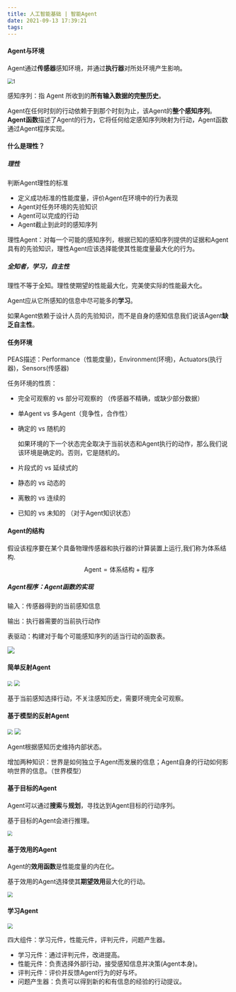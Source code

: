 ```yaml
---
title: 人工智能基础 | 智能Agent
date: 2021-09-13 17:39:21
tags: 
---
```


#### $\text{Agent}$与环境

$\text{Agent}$通过**传感器**感知环境，并通过**执行器**对所处环境产生影响。

<img src="人工智能基础智能Agent/1.png" alt="1" style="zoom: 80%;" />

感知序列：指 $\text{Agent}$ 所收到的**所有输入数据的完整历史**。

$\text{Agent}$在任何时刻的行动依赖于到那个时刻为止，该$\text{Agent}$的**整个感知序列**。 **$\text{Agent}$函数**描述了$\text{Agent}$的行为，它将任何给定感知序列映射为行动，$\text{Agent}$函数通过$\text{Agent}$程序实现。

<!--more-->

#### 什么是理性？

##### 理性

判断$\text{Agent}$理性的标准

- 定义成功标准的性能度量，评价$\text{Agent}$在环境中的行为表现
- $\text{Agent}$对任务环境的先验知识
- $\text{Agent}$可以完成的行动
- $\text{Agent}$截止到此时的感知序列

理性$\text{Agent}$：对每一个可能的感知序列，根据已知的感知序列提供的证据和$\text{Agent}$具有的先验知识，理性$\text{Agent}$应该选择能使其性能度量最大化的行为。

##### 全知者，学习，自主性

理性不等于全知。理性使期望的性能最大化，完美使实际的性能最大化。

$\text{Agent}$应从它所感知的信息中尽可能多的**学习**。

如果$\text{Agent}$依赖于设计人员的先验知识，而不是自身的感知信息我们说该$\text{Agent}$**缺乏自主性**。

#### 任务环境

PEAS描述：Performance（性能度量)，Environment(环境)，Actuators(执行器)，Sensors(传感器)

任务环境的性质：

- 完全可观察的 vs 部分可观察的 （传感器不精确，或缺少部分数据）

- 单$\text{Agent}$ vs 多$\text{Agent}$（竞争性，合作性）

- 确定的 vs 随机的

	如果环境的下一个状态完全取决于当前状态和$\text{Agent}$执行的动作，那么我们说该环境是确定的。否则，它是随机的。

- 片段式的 vs 延续式的

- 静态的 vs 动态的

- 离散的 vs 连续的

- 已知的 vs 未知的 （对于$\text{Agent}$知识状态）

#### $\text{Agent}$的结构

假设该程序要在某个具备物理传感器和执行器的计算装置上运行,我们称为体系结构.
$$
\text{Agent} = \text{体系结构}+\text{程序}
$$

##### $\text{Agent}$程序：$\text{Agent}$函数的实现

输入：传感器得到的当前感知信息

输出：执行器需要的当前执行动作

表驱动：构建对于每个可能感知序列的适当行动的函数表。

![](人工智能基础智能Agent/2.jpg)

#### 简单反射$\text{Agent}$

<img src="人工智能基础智能Agent/3.jpg" style="zoom:70%;" />

<img src="人工智能基础智能Agent/4.jpg" style="zoom:80%;" />

基于当前感知选择行动，不关注感知历史，需要环境完全可观察。

#### 基于模型的反射$\text{Agent}$

<img src="人工智能基础智能Agent/5.jpg" style="zoom:75%;" />

<img src="人工智能基础智能Agent/6.jpg" style="zoom:85%;" />

$\text{Agent}$根据感知历史维持内部状态。

增加两种知识：世界是如何独立于$\text{Agent}$而发展的信息；$\text{Agent}$自身的行动如何影响世界的信息。（世界模型）

#### 基于目标的$\text{Agent}$

$\text{Agent}$可以通过**搜索**与**规划**，寻找达到$\text{Agent}$目标的行动序列。

基于目标的$\text{Agent}$会进行推理。

<img src="人工智能基础智能Agent/7.jpg" style="zoom:70%;" />

#### 基于效用的$\text{Agent}$

$\text{Agent}$的**效用函数**是性能度量的内在化。

基于效用的$\text{Agent}$选择使其**期望效用**最大化的行动。

<img src="人工智能基础智能Agent/8.jpg" style="zoom:75%;" />

#### 学习$\text{Agent}$

<img src="人工智能基础智能Agent/9.jpg" style="zoom:75%;" />

四大组件：学习元件，性能元件，评判元件，问题产生器。

- 学习元件：通过评判元件，改进提高。
- 性能元件：负责选择外部行动，接受感知信息并决策($\text{Agent}$本身)。
- 评判元件：评价并反馈$\text{Agent}$行为的好与坏。
- 问题产生器：负责可以得到新的和有信息的经验的行动提议。


